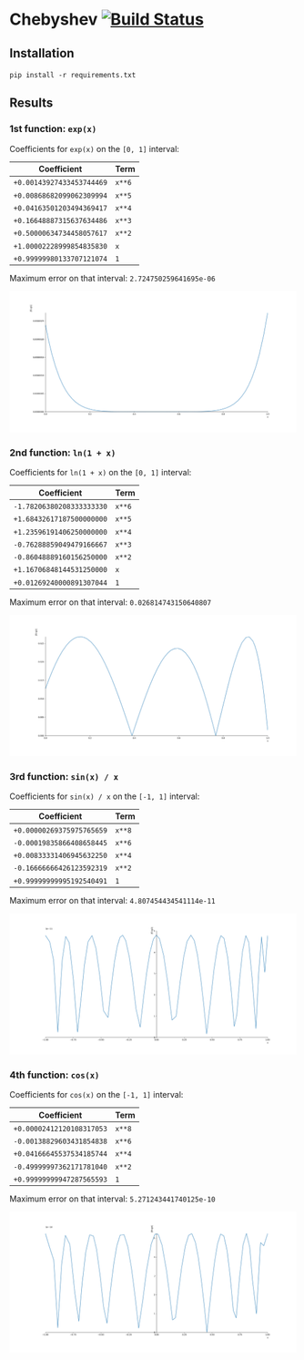# Chebyshev [![Build Status](https://travis-ci.org/mlazaric/Chebyshev.svg?branch=master)](https://travis-ci.org/mlazaric/Chebyshev)

## Installation

```
pip install -r requirements.txt
```

## Results

### 1st function: `exp(x)`

Coefficients for `exp(x)` on the `[0, 1]` interval:

|        Coefficient        |  Term  |
|---------------------------|--------|
| `+0.00143927433453744469` | `x**6` |
| `+0.00868682099062309994` | `x**5` |
| `+0.04163501203494369417` | `x**4` |
| `+0.16648887315637634486` | `x**3` |
| `+0.50000634734458057617` | `x**2` |
| `+1.00002228999854835830` | `x` |
| `+0.99999980133707121074` | `1` |

Maximum error on that interval: `2.724750259641695e-06`

![f1.png](f1.png)

### 2nd function: `ln(1 + x)`

Coefficients for `ln(1 + x)` on the `[0, 1]` interval:

|        Coefficient        |  Term  |
|---------------------------|--------|
| `-1.78206380208333333330` | `x**6` |
| `+1.68432617187500000000` | `x**5` |
| `+1.23596191406250000000` | `x**4` |
| `-0.76288859049479166667` | `x**3` |
| `-0.86048889160156250000` | `x**2` |
| `+1.16706848144531250000` | `x` |
| `+0.01269240000891307044` | `1` |

Maximum error on that interval: `0.026814743150640807`

![f2.png](f2.png)

### 3rd function: `sin(x) / x`

Coefficients for `sin(x) / x` on the `[-1, 1]` interval:

|        Coefficient        |  Term  |
|---------------------------|--------|
| `+0.00000269375975765659` | `x**8` |
| `-0.00019835866408658445` | `x**6` |
| `+0.00833331406945632250` | `x**4` |
| `-0.16666666426123592319` | `x**2` |
| `+0.99999999995192540491` | `1` |

Maximum error on that interval: `4.807454434541114e-11`

![f3.png](f3.png)

### 4th function: `cos(x)`

Coefficients for `cos(x)` on the `[-1, 1]` interval:

|        Coefficient        |  Term  |
|---------------------------|--------|
| `+0.00002412120108317053` | `x**8` |
| `-0.00138829603431854838` | `x**6` |
| `+0.04166645537534185744` | `x**4` |
| `-0.49999997362171781040` | `x**2` |
| `+0.99999999947287565593` | `1` |

Maximum error on that interval: `5.271243441740125e-10`

![f4.png](f4.png)
